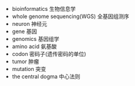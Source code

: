 - bioinformatics
生物信息学
- whole genome sequencing(WGS)
全基因组测序
- neuron
神经元
- gene
基因
- genomics
基因组学
- amino acid
氨基酸
- codon
密码子(遗传密码的单位)
- tumor
肿瘤
- mutation
突变
- the central dogma
中心法则